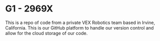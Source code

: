 <h1>G1 - 2969X</h1>
<p>This is a repo of code from a private VEX Robotics team based in Irvine, California. This is our GitHub platform to handle our version control and allow for the cloud storage of our code.</p>
